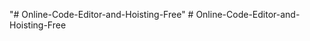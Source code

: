 "# Online-Code-Editor-and-Hoisting-Free" 
#   O n l i n e - C o d e - E d i t o r - a n d - H o i s t i n g - F r e e  
 